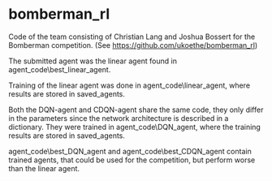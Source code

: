 # bomberman_rl
Code of the team consisting of Christian Lang and Joshua Bossert for the Bomberman competition. (See https://github.com/ukoethe/bomberman_rl)

The submitted agent was the linear agent found in agent_code\best_linear_agent.

Training of the linear agent was done in agent_code\linear_agent, where results are stored in saved_agents. 

Both the DQN-agent and CDQN-agent share the same code, they only differ in the parameters since the network architecture is described in a dictionary.
They were trained in agent_code\DQN_agent, where the training results are stored in saved_agents.

agent_code\best_DQN_agent and agent_code\best_CDQN_agent contain trained agents, that could be used for the competition, but perform worse than the linear agent.